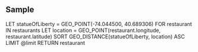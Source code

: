 ## Sample

LET statueOfLiberty = GEO_POINT(-74.044500, 40.689306)
 FOR restaurant IN restaurants
    LET location = GEO_POINT(restaurant.longitude, restaurant.latitude)
   SORT GEO_DISTANCE(statueOfLiberty, location) ASC
   LIMIT @limit
   RETURN restaurant